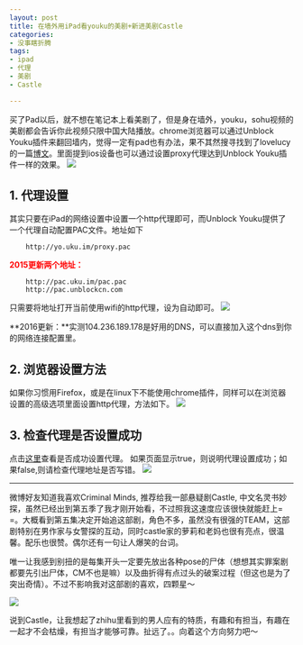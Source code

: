 ```yaml
---
layout: post
title: 在墙外用iPad看youku的美剧+新进美剧Castle
categories:
- 没事瞎折腾
tags:
- ipad
- 代理
- 美剧
- Castle

---
```


买了Pad以后，就不想在笔记本上看美剧了，但是身在墙外，youku，sohu视频的美剧都会告诉你此视频只限中国大陆播放。chrome浏览器可以通过Unblock Youku插件来翻回墙内，觉得一定有pad也有办法，果不其然搜寻找到了lovelucy的一篇[博文][1]。里面提到ios设备也可以通过设置proxy代理达到Unblock Youku插件一样的效果。
![][image-1]

## 1. 代理设置
其实只要在iPad的网络设置中设置一个http代理即可，而Unblock Youku提供了一个代理自动配置PAC文件。地址如下

	    http://yo.uku.im/proxy.pac

<font color="red">**2015更新两个地址：**</font>

	    http://pac.uku.im/pac.pac
	    http://pac.unblockcn.com


只需要将地址打开当前使用wifi的http代理，设为自动即可。
![][image-2]

**2016更新：**实测104.236.189.178是好用的DNS，可以直接加入这个dns到你的网络连接配置里。

## 2. 浏览器设置方法
如果你习惯用Firefox，或是在linux下不能使用chrome插件，同样可以在浏览器设置的高级选项里面设置http代理，方法如下。
![][image-3]

## 3. 检查代理是否设置成功
点击[这里][2]查看是否成功设置代理。
如果页面显示true，则说明代理设置成功；如果false,则请检查代理地址是否写错。
![][image-4]


---
微博好友知道我喜欢Criminal Minds, 推荐给我一部悬疑剧Castle, 中文名灵书妙探，虽然已经出到第五季了我才刚开始看，不过照我这速度应该很快就能赶上= =。大概看到第五集决定开始追这部剧，角色不多，虽然没有很强的TEAM，这部剧特别在男作家与女警探的互动，同时castle家的萝莉和老妈也很有亮点，很温馨。配乐也很赞。偶尔还有一句让人爆笑的台词。

唯一让我感到别扭的是每集开头一定要先放出各种pose的尸体（想想其实罪案剧都要先引出尸体，CM不也是嘛）以及曲折得有点过头的破案过程（但这也是为了突出奇情）。不过不影响我对这部剧的喜欢，四颗星～

![][image-5]

说到Castle，让我想起了zhihu里看到的男人应有的特质，有趣和有担当，有趣在一起才不会枯燥，有担当才能够可靠。扯远了。。向着这个方向努力吧～







[1]:	http://www.lovelucy.info/unblock-youku-on-ipad.html/comment-page-1#comment-1118
[2]:	http://ipservice.163.com/isFromMainland

[image-1]:	/media/files/2013/01/11/tv.png
[image-2]:	/media/files/2013/01/11/set.png
[image-3]:	/media/files/2013/01/11/firefox-proxy.png
[image-4]:	/media/files/2013/01/11/check.png
[image-5]:	/media/files/2013/01/11/castle.jpg